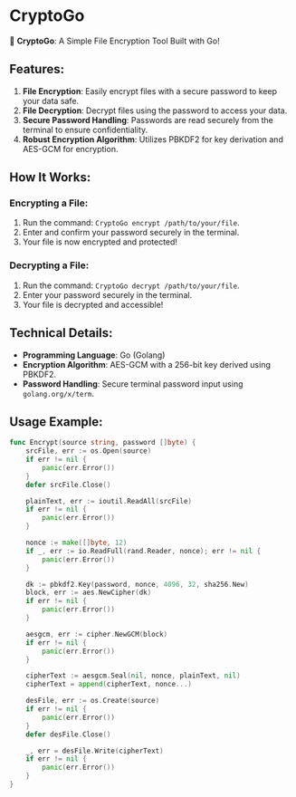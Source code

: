 # CryptoGo

🔐 **CryptoGo**: A Simple File Encryption Tool Built with Go!

## Features:
1. **File Encryption**: Easily encrypt files with a secure password to keep your data safe.
2. **File Decryption**: Decrypt files using the password to access your data.
3. **Secure Password Handling**: Passwords are read securely from the terminal to ensure confidentiality.
4. **Robust Encryption Algorithm**: Utilizes PBKDF2 for key derivation and AES-GCM for encryption.

## How It Works:

### Encrypting a File:
1. Run the command: `CryptoGo encrypt /path/to/your/file`.
2. Enter and confirm your password securely in the terminal.
3. Your file is now encrypted and protected!

### Decrypting a File:
1. Run the command: `CryptoGo decrypt /path/to/your/file`.
2. Enter your password securely in the terminal.
3. Your file is decrypted and accessible!

## Technical Details:
- **Programming Language**: Go (Golang)
- **Encryption Algorithm**: AES-GCM with a 256-bit key derived using PBKDF2.
- **Password Handling**: Secure terminal password input using `golang.org/x/term`.

## Usage Example:
```go
func Encrypt(source string, password []byte) {
    srcFile, err := os.Open(source)
    if err != nil {
        panic(err.Error())
    }
    defer srcFile.Close()

    plainText, err := ioutil.ReadAll(srcFile)
    if err != nil {
        panic(err.Error())
    }

    nonce := make([]byte, 12)
    if _, err := io.ReadFull(rand.Reader, nonce); err != nil {
        panic(err.Error())
    }

    dk := pbkdf2.Key(password, nonce, 4096, 32, sha256.New)
    block, err := aes.NewCipher(dk)
    if err != nil {
        panic(err.Error())
    }

    aesgcm, err := cipher.NewGCM(block)
    if err != nil {
        panic(err.Error())
    }

    cipherText := aesgcm.Seal(nil, nonce, plainText, nil)
    cipherText = append(cipherText, nonce...)

    desFile, err := os.Create(source)
    if err != nil {
        panic(err.Error())
    }
    defer desFile.Close()

    _, err = desFile.Write(cipherText)
    if err != nil {
        panic(err.Error())
    }
}
